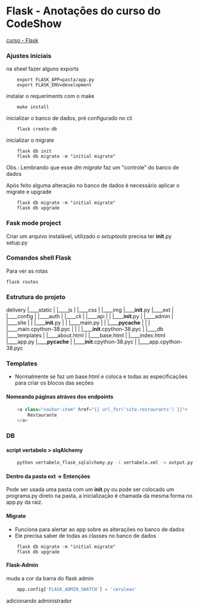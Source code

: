 # Flask - Anotações do curso do CodeShow
[curso - Flask](https://www.twitch.tv/collections/gRe7fj7iGBZJMQ)

### Ajustes iniciais
na sheel fazer alguns exports
~~~shell
    export FLASK_APP=pasta/app.py
    export FLASK_ENV=development
~~~

instalar o requeriments com o make
~~~shell
    make install
~~~

inicializar o banco de dados, pré configurado no cli
~~~shell
    flask create-db
~~~

inicializar o migrate
~~~shell
    flask db init
    flask db migrate -m "initial migrate"
~~~
Obs.: Lembrando que esse *dm migrate* faz um "controle" do banco de dados

Após feito alguma alteração no banco de dados é necessário aplicar o migrate e upgrade
~~~shell
    flask db migrate -m "initial migrate"
    flask db upgrade
~~~

### Fask mode project
Criar um arquivo instalável, utilizado o *setuptools*
precisa ter
__init__.py
setup.py

### Comandos shell Flask
Para ver as rotas
~~~shell
flask routes
~~~

### Estrutura do projeto
delivery
|____static
| |____js
| |____css
| |____img
|______init__.py
|____ext
| |____config
| |____auth
| |____cli
| |____api
| | |______init__.py
| |____admin
| |____site
| | |______init__.py
| | |____main.py
| | |______pycache__
| | | |____main.cpython-38.pyc
| | | |______init__.cpython-38.pyc
| |____db
|____templates
| |____about.html
| |____base.html
| |____index.html
|____app.py
|______pycache__
| |______init__.cpython-38.pyc
| |____app.cpython-38.pyc

### Templates

- Normalmente se faz um base.html e coloca e todas as especificações para criar os blocos das seções

#### Nomeando páginas atráves dos endpoints
~~~py
    <a class="navbar-item" href="{{ url_for('site.restaurants') }}">
        Restaurante
    </a>
~~~

### DB

#### script vertabelo > slqAlchemy
~~~sh
    python vertabelo_flask_sqlalchemy.py -i vertabelo.xml -o output.py
~~~

#### Dentro da pasta ext -> Entenções
Pode ser usada uma pasta com um __init__.py ou pode ser colocado
um programa.py direto na pasta, a inicialização é chamada da mesma forma no 
app.py da raiz.

#### Migrate
- Funciona para alertar ao app sobre as alterações no banco de dados
- Ele precisa saber de todas as classes no banco de dados
~~~shell
    flask db migrate -m "initial migrate"
    flask db upgrade
~~~

#### Flask-Admin
muda a cor da barra do flask admin
~~~py
    app.config['FLASK_ADMIN_SWATCH'] = 'cerulean'
~~~
adicionando administrador